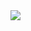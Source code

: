 <img src="https://github.com/musauyumaz/CSharp/blob/main/Gen%C3%A7ay%20Y%C4%B1ld%C4%B1z/A%E2%80%99dan%20Z%E2%80%99ye%20Temel%20C%23%2010%20Programlama%20E%C4%9Fitimi/85)%20C%23%20checked%20Blo%C4%9Fu%20%C4%B0le%20Bilin%C3%A7li%20T%C3%BCr%20D%C3%B6n%C3%BC%C5%9F%C3%BCm%C3%BC%20Kontrol%C3%BC/gorsel1-4-1536x891.jpg" width="auto">
